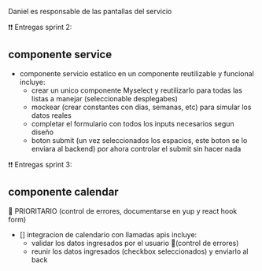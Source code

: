 Daniel es responsable de las pantallas del servicio

❗❗ Entregas sprint 2:

## componente service
- componente servicio estatico en un componente reutilizable y funcional
    incluye:
    - crear un unico componente Myselect y reutilizarlo para todas las listas a manejar (seleccionable desplegabes)
    - mockear (crear constantes con dias, semanas, etc) para simular los datos reales
    - completar el formulario con todos los inputs necesarios segun diseño
    - boton submit (un vez seleccionados los espacios, este boton se lo enviara al backend) por ahora controlar el submit sin hacer nada


❗❗ Entregas sprint 3:
## componente calendar

🔴 PRIORITARIO (control de errores, documentarse en yup y react hook form)

- [] integracion de calendario con llamadas apis
    incluye:
    - validar los datos ingresados por el usuario 🔴(control de errores)
    - reunir los datos ingresados (checkbox seleccionados) y enviarlo al back
